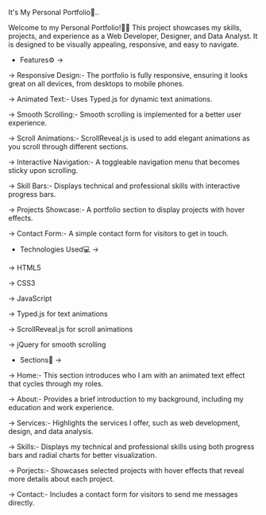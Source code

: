 It's My Personal Portfolio🫰..

Welcome to my Personal Portfolio!🧑‍🦱 This project showcases my skills, projects, and experience as a Web Developer, Designer, and Data Analyst. It is designed to be visually appealing, responsive, and easy to navigate.

* Features⚙️ ->
  
-> Responsive Design:- The portfolio is fully responsive, ensuring it looks great on all devices, from desktops to mobile phones.

-> Animated Text:- Uses Typed.js for dynamic text animations.

-> Smooth Scrolling:- Smooth scrolling is implemented for a better user experience.

-> Scroll Animations:- ScrollReveal.js is used to add elegant animations as you scroll through different sections.

-> Interactive Navigation:- A toggleable navigation menu that becomes sticky upon scrolling.

-> Skill Bars:- Displays technical and professional skills with interactive progress bars.

-> Projects Showcase:- A portfolio section to display projects with hover effects.

-> Contact Form:- A simple contact form for visitors to get in touch.


* Technologies Used💻 ->
  
 -> HTML5
 
 -> CSS3
 
 -> JavaScript
 
 -> Typed.js for text animations
 
 -> ScrollReveal.js for scroll animations
 
 -> jQuery for smooth scrolling
  
* Sections📌 ->
  
-> Home:-
This section introduces who I am with an animated text effect that cycles through my roles.

-> About:-
Provides a brief introduction to my background, including my education and work experience.

-> Services:-
Highlights the services I offer, such as web development, design, and data analysis.

-> Skills:-
Displays my technical and professional skills using both progress bars and radial charts for better visualization.

-> Porjects:-
Showcases selected projects with hover effects that reveal more details about each project.

-> Contact:-
Includes a contact form for visitors to send me messages directly.
